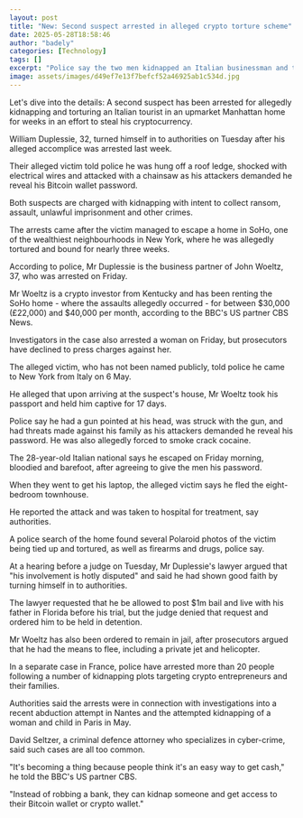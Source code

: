 ```yaml
---
layout: post
title: "New: Second suspect arrested in alleged crypto torture scheme"
date: 2025-05-28T18:58:46
author: "badely"
categories: [Technology]
tags: []
excerpt: "Police say the two men kidnapped an Italian businessman and tortured him with a gun, chainsaw and electrical wires for nearly three weeks."
image: assets/images/d49ef7e13f7befcf52a46925ab1c534d.jpg
---
```


Let's dive into the details: A second suspect has been arrested for allegedly kidnapping and torturing an Italian tourist in an upmarket Manhattan home for weeks in an effort to steal his cryptocurrency.

William Duplessie, 32, turned himself in to authorities on Tuesday after his alleged accomplice was arrested last week.

Their alleged victim told police he was hung off a roof ledge, shocked with electrical wires and attacked with a chainsaw as his attackers demanded he reveal his Bitcoin wallet password.

Both suspects are charged with kidnapping with intent to collect ransom, assault, unlawful imprisonment and other crimes.

The arrests came after the victim managed to escape a home in SoHo, one of the wealthiest neighbourhoods in New York, where he was allegedly tortured and bound for nearly three weeks. 

According to police, Mr Duplessie is the business partner of John Woeltz, 37, who was arrested on Friday. 

Mr Woeltz is a crypto investor from Kentucky and has been renting the SoHo home - where the assaults allegedly occurred - for between $30,000 (£22,000) and $40,000 per month, according to the BBC's US partner CBS News.

Investigators in the case also arrested a woman on Friday, but prosecutors have declined to press charges against her. 

The alleged victim, who has not been named publicly, told police he came to New York from Italy on 6 May.

He alleged that upon arriving at the suspect's house, Mr Woeltz took his passport and held him captive for 17 days.

Police say he had a gun pointed at his head, was struck with the gun, and had threats made against his family as his attackers demanded he reveal his password. He was also allegedly forced to smoke crack cocaine.

The 28-year-old Italian national says he escaped on Friday morning, bloodied and barefoot, after agreeing to give the men his password.

When they went to get his laptop, the alleged victim says he fled the eight-bedroom townhouse.

He reported the attack and was taken to hospital for treatment, say authorities. 

A police search of the home found several Polaroid photos of the victim being tied up and tortured, as well as firearms and drugs, police say.

At a hearing before a judge on Tuesday, Mr Duplessie's lawyer argued that "his involvement is hotly disputed" and said he had shown good faith by turning himself in to authorities. 

The lawyer requested that he be allowed to post $1m bail and live with his father in Florida before his trial, but the judge denied that request and ordered him to be held in detention. 

Mr Woeltz has also been ordered to remain in jail, after prosecutors argued that he had the means to flee, including a private jet and helicopter.

In a separate case in France, police have arrested more than 20 people following a number of kidnapping plots targeting crypto entrepreneurs and their families.

Authorities said the arrests were in connection with investigations into a recent abduction attempt in Nantes and the attempted kidnapping of a woman and child in Paris in May.

David Seltzer, a criminal defence attorney who specializes in cyber-crime, said such cases are all too common.

"It's becoming a thing because people think it's an easy way to get cash," he told the BBC's US partner CBS. 

"Instead of robbing a bank, they can kidnap someone and get access to their Bitcoin wallet or crypto wallet."

